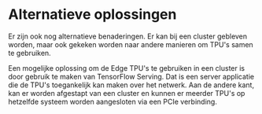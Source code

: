 # Alternatieve oplossingen

<!-- > Verschillende alternatieven die we geprobeerd hebben zoals tf serving -->

Er zijn ook nog alternatieve benaderingen. Er kan bij een cluster gebleven worden, maar ook gekeken worden naar andere manieren om TPU's samen te gebruiken. 

Een mogelijke oplossing om de Edge TPU's te gebruiken in een cluster is door gebruik te maken van TensorFlow Serving. Dat is een server applicatie die de TPU's toegankelijk kan maken over het netwerk. Aan de andere kant, kan er worden afgestapt van een cluster en kunnen er meerder TPU's op hetzelfde systeem worden aangesloten via een PCIe verbinding. 